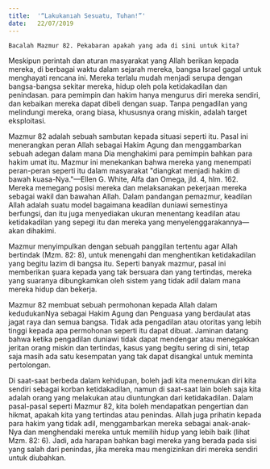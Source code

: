 ```yaml
---
title:  '“Lakukanıah Sesuatu, Tuhan!”'
date:   22/07/2019
---
```


`Bacalah Mazmur 82. Pekabaran apakah yang ada di sini untuk kita?`

Meskipun perintah dan aturan masyarakat yang Allah berikan kepada mereka, di berbagai waktu dalam sejarah mereka, bangsa Israel gagal untuk menghayati rencana ini. Mereka terlalu mudah menjadi serupa dengan bangsa-bangsa sekitar mereka, hidup oleh pola ketidakadilan dan penindasan. para pemimpin dan hakim hanya mengurus diri mereka sendiri, dan kebaikan mereka dapat dibeli dengan suap. Tanpa pengadilan yang melindungi mereka, orang biasa, khususnya orang miskin, adalah target eksploitasi.

Mazmur 82 adalah sebuah sambutan kepada situasi seperti itu. Pasal ini menerangkan peran Allah sebagai Hakim Agung dan menggambarkan sebuah adegan dalam mana Dia menghakimi para pemimpin bahkan para hakim umat itu. Mazmur ini menekankan bahwa mereka yang menempati peran-peran seperti itu dalam masyarakat "diangkat menjadi hakim di bawah kuasa-Nya."—Ellen G. White, Alfa dan Omega, jld. 4, hlm. 162. Mereka memegang posisi mereka dan melaksanakan pekerjaan mereka sebagai wakil dan bawahan Allah. Dalam pandangan pemazmur, keadilan Allah adalah suatu model bagaimana keadilan duniawi semestinya berfungsi, dan itu juga menyediakan ukuran menentang keadilan atau ketidakadilan yang sepegi itu dan mereka yang menyelenggarakannya—akan dihakimi.

Mazmur menyimpulkan dengan sebuah panggilan tertentu agar Allah bertindak (Mzm. 82: 8), untuk menengahi dan menghentikan ketidakadilan yang begitu lazim di bangsa itu. Seperti banyak mazmur, pasal ini memberikan şuara kepada yang tak bersuara dan yang tertindas, mereka yang suaranya dibungkamkan oleh sistem yang tidak adil dalam mana mereka hidup dan bekerja.

Mazmur 82 membuat sebuah permohonan kepada Allah dalam kedudukanNya sebagai Hakim Agung dan Penguasa yang berdaulat atas jagat raya dan semua bangsa. Tidak ada pengadilan atau otoritas yang lebih tinggi kepada apa permohonan seperti itu dapat dibuat. Jaminan datang bahwa ketika pengadilan duniawi tidak dapat mendengar atau menegakkan jeritan orang miskin dan tertindas, kasus yang begitu sering di sini, tetap saja masih ada satu kesempatan yang tak dapat disangkal untuk meminta pertolongan.

Di saat-saat berbeda dalam kehidupan, boleh jadi kita menemukan diri kita sendiri sebagai korban ketidakadilan, namun di saat-saat lain boleh saja kita adalah orang yang melakukan atau diuntungkan dari ketidakadilan. Dalam pasal-pasal seperti Mazmur 82, kita boleh mendapatkan pengertian dan hikmat, apakah kita yang tertindas atau penindas. Allah juga prihatin kepada para hakim yang tidak adil, menggambarkan mereka sebagai anak-anak-Nya dan menghendaki mereka untuk memilih hidup yang lebih baik (lihat Mzm. 82: 6). Jadi, ada harapan bahkan bagi mereka yang berada pada sisi yang salah dari penindas, jika mereka mau mengizinkan diri mereka sendiri untuk diubahkan.